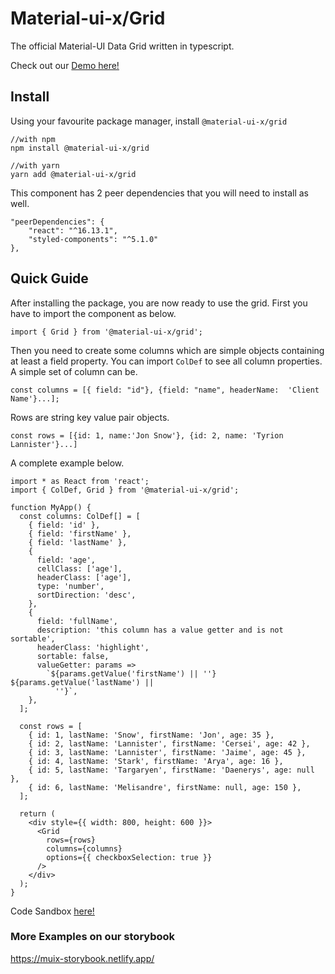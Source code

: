 # Material-ui-x/Grid

The official Material-UI Data Grid written in typescript.

Check out our [Demo here!](https://muix-preview.netlify.app/#/grid)

## Install

Using your favourite package manager, install `@material-ui-x/grid`

```shell script
//with npm
npm install @material-ui-x/grid

//with yarn
yarn add @material-ui-x/grid
```

This component has 2 peer dependencies that you will need to install as well.

```
"peerDependencies": {
    "react": "^16.13.1",
    "styled-components": "^5.1.0"
},
```

## Quick Guide

After installing the package, you are now ready to use the grid.
First you have to import the component as below.

`import { Grid } from '@material-ui-x/grid';`

Then you need to create some columns which are simple objects containing at least a field property.
You can import `ColDef` to see all column properties.
A simple set of column can be.

```tsx
const columns = [{ field: "id"}, {field: "name", headerName:  'Client Name'}...];
```

Rows are string key value pair objects.

```tsx
const rows = [{id: 1, name:'Jon Snow'}, {id: 2, name: 'Tyrion Lannister'}...]
```

A complete example below.

```tsx
import * as React from 'react';
import { ColDef, Grid } from '@material-ui-x/grid';

function MyApp() {
  const columns: ColDef[] = [
    { field: 'id' },
    { field: 'firstName' },
    { field: 'lastName' },
    {
      field: 'age',
      cellClass: ['age'],
      headerClass: ['age'],
      type: 'number',
      sortDirection: 'desc',
    },
    {
      field: 'fullName',
      description: 'this column has a value getter and is not sortable',
      headerClass: 'highlight',
      sortable: false,
      valueGetter: params =>
        `${params.getValue('firstName') || ''} ${params.getValue('lastName') ||
          ''}`,
    },
  ];

  const rows = [
    { id: 1, lastName: 'Snow', firstName: 'Jon', age: 35 },
    { id: 2, lastName: 'Lannister', firstName: 'Cersei', age: 42 },
    { id: 3, lastName: 'Lannister', firstName: 'Jaime', age: 45 },
    { id: 4, lastName: 'Stark', firstName: 'Arya', age: 16 },
    { id: 5, lastName: 'Targaryen', firstName: 'Daenerys', age: null },
    { id: 6, lastName: 'Melisandre', firstName: null, age: 150 },
  ];

  return (
    <div style={{ width: 800, height: 600 }}>
      <Grid
        rows={rows}
        columns={columns}
        options={{ checkboxSelection: true }}
      />
    </div>
  );
}
```

Code Sandbox [here!](https://codesandbox.io/s/get-started-grid-kkdn2)

### More Examples on our storybook

https://muix-storybook.netlify.app/

